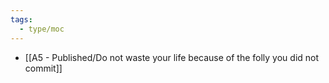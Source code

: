 ```yaml
---
tags:
  - type/moc
---
```

- [[A5 - Published/Do not waste your life because of the folly you did not commit]]